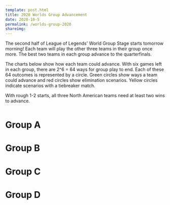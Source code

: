 ```yaml
---
template: post.html
title: 2020 Worlds Group Advancement
date: 2020-10-5
permalink: /worlds-group-2020
shareimg:
---
```


The second half of League of Legends' World Group Stage starts tomorrow morning! Each team will play the other three teams in their group once more. The best two teams in each group advance to the quarterfinals.

The charts below show how each team could advance. With six games left in each group, there are 2^6 = 64 ways for group play to end. Each of these 64 outcomes is represented by a circle. Green circles show ways a team could advance and red circles show elimination scenarios. Yellow circles indicate scenarios with a tiebreaker match.

With rough 1-2 starts, all three North American teams need at least two wins to advance.

<h1 class='group-header' style='margin-top:50px;'>Group A</h1>
<div class='group' id='group-a'></div>
<h1 class='group-header'>Group B</h1>
<div class='group' id='group-b'></div>
<h1 class='group-header'>Group C</h1>
<div class='group' id='group-c'></div>
<h1 class='group-header'>Group D</h1>
<div class='group' id='group-d'></div>

<link rel="stylesheet" type="text/css" href="/worlds-group-2020/style.css">

<script src="/worlds-group-2017/d3_.js"></script>
<script src="/worlds-group-2017/swoopy-drag.js"></script>
<script src="/worlds-group-2018/script.js"></script>
